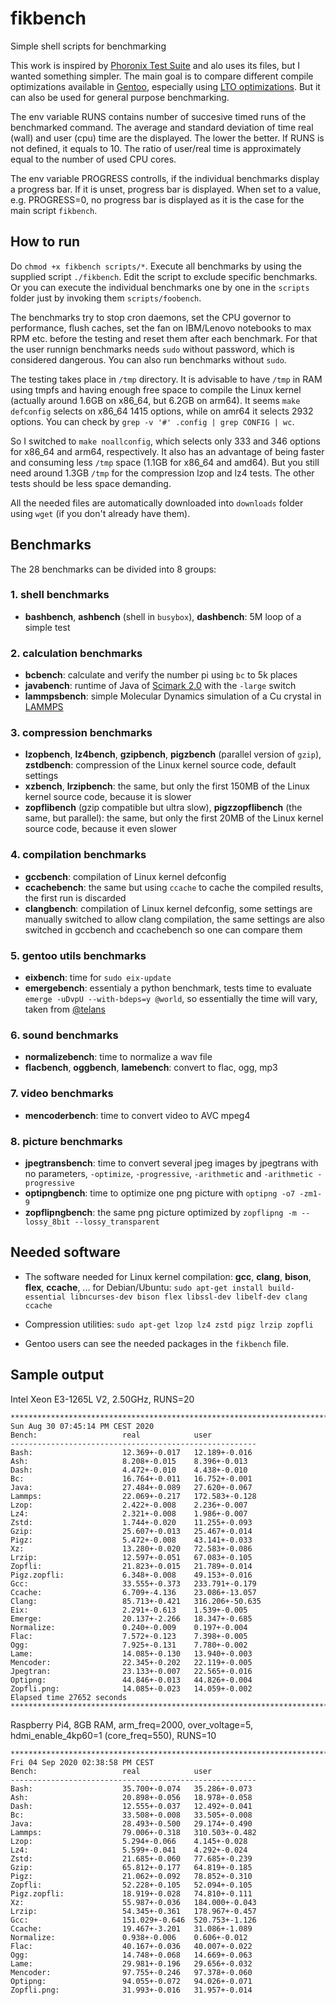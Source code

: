 # fikbench
Simple shell scripts for benchmarking

This work is inspired by [Phoronix Test Suite](https://github.com/phoronix-test-suite/phoronix-test-suite) and alo uses its files, but I wanted something simpler. The main goal is to compare different compile optimizations available in [Gentoo](https://gentoo.org/), especially using [LTO optimizations](https://github.com/InBetweenNames/gentooLTO). But it can also be used for general purpose benchmarking.

The env variable RUNS contains number of succesive timed runs of the benchmarked command. The average and standard deviation of time real (wall) and user (cpu) time are the displayed. The lower the better. If RUNS is not defined, it equals to 10. The ratio of user/real time is approximately equal to the number of used CPU cores.

The env variable PROGRESS controlls, if the individual benchmarks display a progress bar. If it is unset, progress bar is displayed. When set to a value, e.g. PROGRESS=0, no progress bar is displayed as it is the case for the main script `fikbench`.

## How to run
Do `chmod +x fikbench scripts/*`. Execute all benchmarks by using the supplied script `./fikbench`. Edit the script to exclude specific benchmarks.
Or you can execute the individual benchmarks one by one in the `scripts` folder just by invoking them `scripts/foobench`.

The benchmarks try to stop cron daemons, set the CPU governor to performance, flush caches, set the fan on IBM/Lenovo notebooks to max RPM etc. before the testing and reset them after each benchmark. For that the user runnign benchmarks needs `sudo` without password, which is considered dangerous. You can also run benchmarks without `sudo`.

The testing takes place in `/tmp` directory. It is advisable to have `/tmp` in RAM using tmpfs and having enough free space to compile the Linux kernel (actually around 1.6GB on x86_64, but 6.2GB on arm64). It seems `make defconfig` selects on x86_64 1415 options, while on amr64 it selects 2932 options. You can check by `grep -v '#' .config | grep CONFIG | wc`.

So I switched to `make noallconfig`, which selects only 333 and 346 options for x86_64 and arm64, respectively. It also has an advantage of being faster and consuming less `/tmp` space (1.1GB for x86_64 and amd64). But you still need around 1.3GB `/tmp` for the compression lzop and lz4 tests. The other tests should be less space demanding.



All the needed files are automatically downloaded into `downloads` folder using `wget` (if you don't already have them).

## Benchmarks

The 28 benchmarks can be divided into 8 groups:

### 1. shell benchmarks
- **bashbench**, **ashbench** (shell in `busybox`), **dashbench**: 5M loop of a simple test

### 2. calculation benchmarks
- **bcbench**: calculate and verify the number pi using `bc` to 5k places
- **javabench**: runtime of Java of [Scimark 2.0](https://math.nist.gov/scimark2/download_java.html) with the `-large` switch
- **lammpsbench**: simple Molecular Dynamics simulation of a Cu crystal in [LAMMPS](https://lammps.sandia.gov/)

### 3. compression benchmarks
- **lzopbench**, **lz4bench**, **gzipbench**, **pigzbench** (parallel version of `gzip`), **zstdbench**: compression of the Linux kernel source code, default settings
- **xzbench**, **lrzipbench**: the same, but only the first 150MB of the Linux kernel source code, because it is slower
- **zopflibench** (gzip compatible but ultra slow), **pigzzopflibench** (the same, but parallel): the same, but only the first 20MB of the Linux kernel source code, because it even slower

### 4. compilation benchmarks
- **gccbench**: compilation of Linux kernel defconfig
- **ccachebench**: the same but using `ccache` to cache the compiled results, the first run is discarded
- **clangbench**: compilation of Linux kernel defconfig, some settings are manually switched to allow clang compilation, the same settings are also switched in gccbench and ccachebench so one can compare them

### 5. gentoo utils benchmarks
- **eixbench**: time for `sudo eix-update`
- **emergebench**: essentialy a python benchmark, tests time to evaluate `emerge -uDvpU --with-bdeps=y @world`, so essentially the time will vary, taken from [@telans](https://github.com/InBetweenNames/gentooLTO/issues/552#issuecomment-671772521)

### 6. sound benchmarks
- **normalizebench**: time to normalize a wav file
- **flacbench**, **oggbench**, **lamebench**: convert to flac, ogg, mp3

### 7. video benchmarks
- **mencoderbench**: time to convert video to AVC mpeg4

### 8. picture benchmarks
- **jpegtransbench**: time to convert several jpeg images by jpegtrans with no parameters, `-optimize`, `-progressive`, `-arithmetic` and `-arithmetic -progressive`
- **optipngbench**: time to optimize one png picture with `optipng -o7 -zm1-9`
- **zopflipngbench**: the same png picture optimized by `zopflipng -m --lossy_8bit --lossy_transparent`

## Needed software

- The software needed for Linux kernel compilation: **gcc**, **clang**, **bison**, **flex**, **ccache**, ... for Debian/Ubuntu: `sudo apt-get install build-essential libncurses-dev bison flex libssl-dev libelf-dev clang ccache`

- Compression utilities: `sudo apt-get lzop lz4 zstd pigz lrzip zopfli`

- Gentoo users can see the needed packages in the `fikbench` file.


## Sample output
Intel Xeon E3-1265L V2, 2.50GHz, RUNS=20
```
**************************************************************************************************************
Sun Aug 30 07:45:14 PM CEST 2020
Bench:                   real            user
-------------------------------------------------------
Bash:                    12.369+-0.017   12.189+-0.016
Ash:                     8.208+-0.015    8.396+-0.013
Dash:                    4.472+-0.010    4.438+-0.010
Bc:                      16.764+-0.011   16.752+-0.001
Java:                    27.484+-0.089   27.620+-0.067
Lammps:                  22.069+-0.217   172.583+-0.128
Lzop:                    2.422+-0.008    2.236+-0.007
Lz4:                     2.321+-0.008    1.986+-0.007
Zstd:                    1.744+-0.020    11.255+-0.093
Gzip:                    25.607+-0.013   25.467+-0.014
Pigz:                    5.472+-0.008    43.141+-0.033
Xz:                      13.280+-0.020   72.583+-0.086
Lrzip:                   12.597+-0.051   67.083+-0.105
Zopfli:                  21.823+-0.015   21.789+-0.014
Pigz.zopfli:             6.348+-0.008    49.153+-0.016
Gcc:                     33.555+-0.373   233.791+-0.179
Ccache:                  6.709+-4.136    23.086+-13.057
Clang:                   85.713+-0.421   316.206+-50.635
Eix:                     2.291+-0.613    1.539+-0.005
Emerge:                  20.137+-2.266   18.347+-0.685
Normalize:               0.240+-0.009    0.197+-0.004
Flac:                    7.572+-0.123    7.398+-0.005
Ogg:                     7.925+-0.131    7.780+-0.002
Lame:                    14.085+-0.130   13.940+-0.003
Mencoder:                22.345+-0.202   22.119+-0.005
Jpegtran:                23.133+-0.007   22.565+-0.016
Optipng:                 44.846+-0.013   44.826+-0.004
Zopfli.png:              14.085+-0.023   14.059+-0.002
Elapsed time 27652 seconds
**************************************************************************************************************
```
Raspberry Pi4, 8GB RAM, arm_freq=2000, over_voltage=5, hdmi_enable_4kp60=1 (core_freq=550), RUNS=10
```
**************************************************************************************************************
Fri 04 Sep 2020 02:38:58 PM CEST
Bench:                   real            user
-------------------------------------------------------
Bash:                    35.700+-0.074   35.286+-0.073
Ash:                     20.898+-0.056   18.978+-0.058
Dash:                    12.555+-0.037   12.492+-0.041
Bc:                      33.508+-0.008   33.505+-0.008
Java:                    28.493+-0.500   29.174+-0.490
Lammps:                  79.006+-0.318   310.503+-0.482
Lzop:                    5.294+-0.066    4.145+-0.028
Lz4:                     5.599+-0.041    4.292+-0.024
Zstd:                    21.685+-0.060   77.685+-0.239
Gzip:                    65.812+-0.177   64.819+-0.185
Pigz:                    21.062+-0.092   78.852+-0.310
Zopfli:                  52.228+-0.105   52.094+-0.105
Pigz.zopfli:             18.919+-0.028   74.810+-0.111
Xz:                      55.987+-0.036   184.000+-0.043
Lrzip:                   54.345+-0.361   178.967+-0.457
Gcc:                     151.029+-0.646  520.753+-1.126
Ccache:                  19.467+-3.201   31.086+-1.089
Normalize:               0.938+-0.006    0.606+-0.012
Flac:                    40.167+-0.036   40.007+-0.022
Ogg:                     14.748+-0.068   14.669+-0.063
Lame:                    29.981+-0.196   29.656+-0.032
Mencoder:                97.755+-0.246   97.378+-0.060
Optipng:                 94.055+-0.072   94.026+-0.071
Zopfli.png:              31.993+-0.016   31.957+-0.014
```
